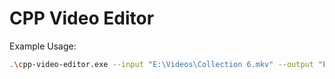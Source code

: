 # CPP Video Editor

Example Usage:

```bash
.\cpp-video-editor.exe --input "E:\Videos\Collection 6.mkv" --output "E:\Videos\Done\output" 00:01:00-00:01:10 00:01:10-00:01:20
```